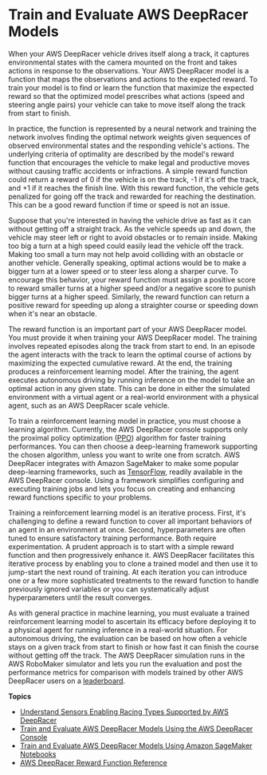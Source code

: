 # Train and Evaluate AWS DeepRacer Models<a name="create-deepracer-project"></a>

 When your AWS DeepRacer vehicle drives itself along a track, it captures environmental states with the camera mounted on the front and takes actions in response to the observations\. Your AWS DeepRacer model is a function that maps the observations and actions to the expected reward\. To train your model is to find or learn the function that maximize the expected reward so that the optimized model prescribes what actions \(speed and steering angle pairs\) your vehicle can take to move itself along the track from start to finish\. 

In practice, the function is represented by a neural network and training the network involves finding the optimal network weights given sequences of observed environmental states and the responding vehicle's actions\. The underlying criteria of optimality are described by the model's reward function that encourages the vehicle to make legal and productive moves without causing traffic accidents or infractions\. A simple reward function could return a reward of 0 if the vehicle is on the track, \-1 if it's off the track, and \+1 if it reaches the finish line\. With this reward function, the vehicle gets penalized for going off the track and rewarded for reaching the destination\. This can be a good reward function if time or speed is not an issue\.

 Suppose that you're interested in having the vehicle drive as fast as it can without getting off a straight track\. As the vehicle speeds up and down, the vehicle may steer left or right to avoid obstacles or to remain inside\. Making too big a turn at a high speed could easily lead the vehicle off the track\. Making too small a turn may not help avoid colliding with an obstacle or another vehicle\. Generally speaking, optimal actions would be to make a bigger turn at a lower speed or to steer less along a sharper curve\. To encourage this behavior, your reward function must assign a positive score to reward smaller turns at a higher speed and/or a negative score to punish bigger turns at a higher speed\. Similarly, the reward function can return a positive reward for speeding up along a straighter course or speeding down when it's near an obstacle\.

The reward function is an important part of your AWS DeepRacer model\. You must provide it when training your AWS DeepRacer model\. The training involves repeated episodes along the track from start to end\. In an episode the agent interacts with the track to learn the optimal course of actions by maximizing the expected cumulative reward\. At the end, the training produces a reinforcement learning model\. After the training, the agent executes autonomous driving by running inference on the model to take an optimal action in any given state\. This can be done in either the simulated environment with a virtual agent or a real\-world environment with a physical agent, such as an AWS DeepRacer scale vehicle\. 

 To train a reinforcement learning model in practice, you must choose a learning algorithm\. Currently, the AWS DeepRacer console supports only the proximal policy optimization \([PPO](https://arxiv.org/pdf/1707.06347.pdf)\) algorithm for faster training performances\. You can then choose a deep\-learning framework supporting the chosen algorithm, unless you want to write one from scratch\. AWS DeepRacer integrates with Amazon SageMaker to make some popular deep\-learning frameworks, such as [TensorFlow](https://www.tensorflow.org/), readily available in the AWS DeepRacer console\. Using a framework simplifies configuring and executing training jobs and lets you focus on creating and enhancing reward functions specific to your problems\. 

 Training a reinforcement learning model is an iterative process\. First, it's challenging to define a reward function to cover all important behaviors of an agent in an environment at once\. Second, hyperparameters are often tuned to ensure satisfactory training performance\. Both require experimentation\. A prudent approach is to start with a simple reward function and then progressively enhance it\. AWS DeepRacer facilitates this iterative process by enabling you to clone a trained model and then use it to jump\-start the next round of training\. At each iteration you can introduce one or a few more sophisticated treatments to the reward function to handle previously ignored variables or you can systematically adjust hyperparameters until the result converges\. 

 As with general practice in machine learning, you must evaluate a trained reinforcement learning model to ascertain its efficacy before deploying it to a physical agent for running inference in a real\-world situation\. For autonomous driving, the evaluation can be based on how often a vehicle stays on a given track from start to finish or how fast it can finish the course without getting off the track\. The AWS DeepRacer simulation runs in the AWS RoboMaker simulator and lets you run the evaluation and post the performance metrics for comparison with models trained by other AWS DeepRacer users on a [leaderboard](deepracer-racing-series.md)\. 

**Topics**
+ [Understand Sensors Enabling Racing Types Supported by AWS DeepRacer](deepracer-choose-race-type.md)
+ [Train and Evaluate AWS DeepRacer Models Using the AWS DeepRacer Console](deepracer-console-train-evaluate-models.md)
+ [Train and Evaluate AWS DeepRacer Models Using Amazon SageMaker Notebooks](train-evaluate-models-using-sagemaker-notebook.md)
+ [AWS DeepRacer Reward Function Reference](deepracer-reward-function-reference.md)